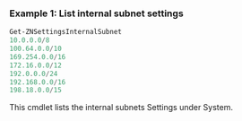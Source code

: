 ### Example 1: List internal subnet settings
```powershell
Get-ZNSettingsInternalSubnet
10.0.0.0/8
100.64.0.0/10
169.254.0.0/16
172.16.0.0/12
192.0.0.0/24
192.168.0.0/16
198.18.0.0/15
```

This cmdlet lists the internal subnets Settings under System.
